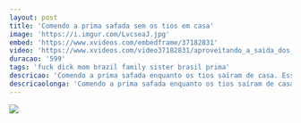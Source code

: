 ```yaml
---
layout: post
title: 'Comendo a prima safada sem os tios em casa'
image: 'https://i.imgur.com/LvcseaJ.jpg'
embed: 'https://www.xvideos.com/embedframe/37182831'
video: 'https://www.xvideos.com/video37182831/aproveitando_a_saida_dos_tios_...'
duracao: '599'
tags: 'fuck dick mom brazil family sister brasil prima'
descricao: 'Comendo a prima safada enquanto os tios saíram de casa. Essa novinha gostosa com peitinhos lindos e uma bucetinha apertada.'
descricaolonga: 'Comendo a prima safada enquanto os tios saíram de casa. Essa novinha gostosa com peitinhos lindos e uma bucetinha apertada. Ela geme gostoso enquanto leva uma pico gostosa nessa buceta.'
---
```

<a href="{{ page.url | prepend: site.baseurl | prepend: site.url }}"><img src="{{ page.image }}" /></a>
